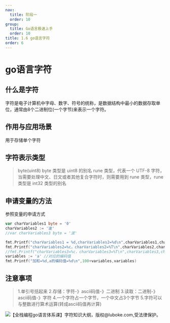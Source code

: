 ```yaml
---
nav:
  title: 阶段一
  order: 10
group:
  title: Go语言极速上手
  order: 10
title: 1.6 go语言字符
order: 6
---
```


# go语言字符

## 什么是字符

字符是电子计算机中字母、数字、符号的统称，是数据结构中最小的数据存取单位，通常由8个二进制位(一个字节)来表示一个字符。

## 作用与应用场景

用于存储单个字符

## 字符表示类型

> byte(uint8) byte 类型是 uint8 的别名
> rune 类型，代表一个 UTF-8 字符，当需要处理中文、日文或者其他复合字符时，则需要用到 rune 类型，rune 类型是 int32 类型的别名

## 申请变量的方法

参照变量的申请方式

```go
var charVariables1 byte = '0'
charVariables2 := '波'
//var charVariables3 byte = '波'

fmt.Printf("charVariables1 = %d,charVariables2=%d\n",charVariables1,charVariables2)
fmt.Printf("charVariables2=%c，charVariables2=%T\n",charVariables2,charVariables2)
//fmt.Printf("charVariables3=%c，charVariables3=%T\n",charVariables3,charVariables3)
variables := 'a' //对应的编码值
fmt.Printf("加和=%d,a的编码值=%d\n",100+variables,variables)
```

## 注意事项

> 1.单引号括起来
> 2.存储：字符-》ascii码值-》二进制
> 3.读取：二进制-》ascii码值-》字符
> 4.一个字符占一个字节，一个中文占3个字节
> 5.字符可以与整数进行算术运算(转成ascii码值再计算)

![【全栈编程go语言体系课】字符知识大纲，版权@luboke.com,受法律保护。](https://wsk-mweb.oss-cn-hangzhou.aliyuncs.com/ipic/2021-06-25-144640.png)